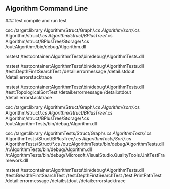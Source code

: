 ## Algorithm Command Line


###Test compile and  run test

csc /target:library Algorithm/Struct/Graph/*.cs  Algorithm/sort/*.cs Algorithm/struct/*.cs  Algorithm/struct/BPlusTree/*.cs Algorithm/struct/BPlusTree/Storage/*.cs  /out:Algorithm/bin/debug/Algorithm.dll

mstest /testcontainer:AlgorithmTests\bin\debug\AlgorithmTests.dll   

mstest /testcontainer:AlgorithmTests\bin\debug\AlgorithmTests.dll     /test:DepthFirstSearchTest   /detail:errormessage  /detail:stdout  /detail:errorstacktrace

mstest /testcontainer:AlgorithmTests\bin\debug\AlgorithmTests.dll     /test:TopologicalSortTest /detail:errormessage  /detail:stdout  /detail:errorstacktrace

csc /target:library Algorithm/Struct/Graph/*.cs  Algorithm/sort/*.cs Algorithm/struct/*.cs  Algorithm/struct/BPlusTree/*.cs Algorithm/struct/BPlusTree/Storage/*.cs  /out:AlgorithmTests/bin/debug/Algorithm.dll

csc /target:library AlgorithmTests/Struct/Graph/*.cs AlgorithmTests/*.cs AlgorithmTests/Struct/BPlusTree/*.cs AlgorithmTests/Sort/*.cs AlgorithmTests/Struct/*.cs  /out:AlgorithmTests/bin/debug/AlgorithmTests.dll /r:AlgorithmTests/bin/debug/Algorithm.dll  /r:AlgorithmTests/bin/debug/Microsoft.VisualStudio.QualityTools.UnitTestFramework.dll

mstest /testcontainer:AlgorithmTests\bin\debug\AlgorithmTests.dll    /test:BreadthFirstSearchTest /test:DepthFirstSearchTest /test:PrintPathTest   /detail:errormessage  /detail:stdout  /detail:errorstacktrace

